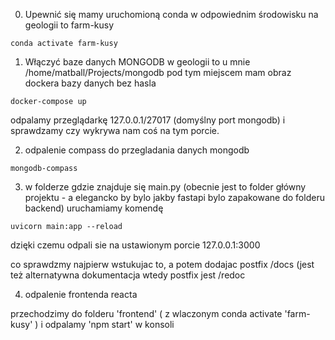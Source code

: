 
0. Upewnić się mamy uruchomioną conda w odpowiednim środowisku
na geologii to farm-kusy

`conda activate farm-kusy`

1. Włączyć baze danych MONGODB
w geologii to u mnie /home/matball/Projects/mongodb pod tym miejscem mam obraz dockera
bazy danych bez hasla

`docker-compose up`

odpalamy przeglądarkę 127.0.0.1/27017 (domyślny port mongodb) i sprawdzamy czy wykrywa nam coś na tym porcie.

2. odpalenie compass do przegladania danych mongodb

`mongodb-compass`

3. w folderze gdzie znajduje się main.py (obecnie jest to folder główny projektu - a elegancko by bylo jakby fastapi bylo zapakowane do folderu backend) uruchamiamy komendę

`uvicorn main:app --reload`

dzięki czemu odpali sie na ustawionym porcie 127.0.0.1:3000

co sprawdzmy najpierw wstukujac to, a potem dodajac postfix /docs
(jest też alternatywna dokumentacja wtedy postfix jest /redoc


4. odpalenie frontenda reacta

przechodzimy do folderu 'frontend' ( z wlaczonym conda activate 'farm-kusy' )
i odpalamy 'npm start' w konsoli
